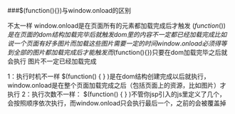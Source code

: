 ###$(function(){})与window.onload的区别

不太一样
window.onload是在页面所有的元素都加载完成后才触发
$(function(){})是在页面的dom结构加载完毕后就触发 dom里的内容不一定都已经加载完成
比如说一个页面有好多图片 而加载这些图片需要一定的时间
window.onload必须得等到全部的图片都加载完成后才能触发
而$(function(){})只要在dom加载完毕之后就会执行 图片不一定已经加载完成

 

1：执行时机不一样
$(function() { } )是在dom结构创建完成以后就执行，window.onload是在整个页面加载完成之后（包括页面上的资源，比如图片）才执行
2：执行次数不一样：
$(function() { } )不管你jsp引入的js里定义了几个，会按照顺序依次执行，而window.onload只会执行最后一个，之前的会被覆盖掉